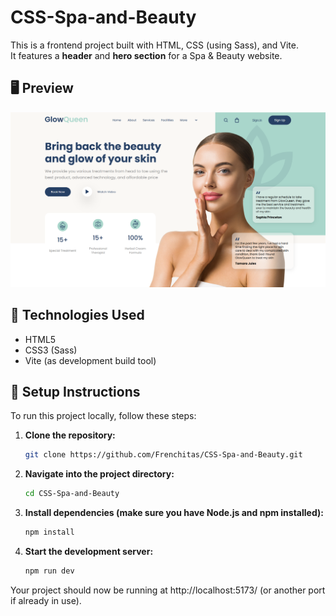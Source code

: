 # CSS-Spa-and-Beauty

This is a frontend project built with HTML, CSS (using Sass), and Vite.  
It features a **header** and **hero section** for a Spa & Beauty website.

## 🖥 Preview

![Image](src/images/CSS-Spa-and-Beauty-Preview.png)

## 🚀 Technologies Used

- HTML5
- CSS3 (Sass)
- Vite (as development build tool)

## 🚀 Setup Instructions

To run this project locally, follow these steps:

1. **Clone the repository:**
   ```bash
   git clone https://github.com/Frenchitas/CSS-Spa-and-Beauty.git

2. **Navigate into the project directory:**
   ```bash
   cd CSS-Spa-and-Beauty

3. **Install dependencies (make sure you have Node.js and npm installed):**
   ```bash
   npm install

4. **Start the development server:**
    ```bash
   npm run dev
Your project should now be running at http://localhost:5173/ (or another port if already in use).
